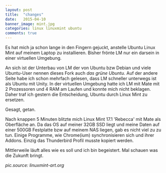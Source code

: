 ```yaml
---
layout: post
title:  "changes"
date:   2015-04-10
banner_image: mint.jpg
categories: linux linuxmint ubuntu
comments: true
---
```

Es hat mich ja schon lange in den Fingern gejuckt, anstelle Ubuntu Linux Mint auf meinem Laptop zu installieren. Bisher frönte LM nur ein darsein in einer virtuellen Umgebung. 

An sich ist der Unterbau von LM der von Ubuntu bzw Debian und viele Ubuntu-User nennen dieses Fork auch *das grüne Ubuntu*. Auf der andere Seite habe ich schon mehrfach gelesen, dass LM schneller unterwegs ist als Ubuntu mit Unity. In der virtuellen Umgebung hatte ich LM mit Mate mit 2 Prozessoren und 4 RAM am Laufen und konnte mich nicht beklagen. 
Daher traf ich gestern die Entscheidung, Ubuntu durch Linux Mint zu ersetzen.

Gesagt, getan. 

Nach knappen 5 Minuten blitzte mich Linux Mint 17.1 'Rebecca' mit Mate als Oberfläche an. Da das OS auf meiner 32GB SSD liegt und meine Daten auf einer 500GB Festplatte bzw auf meinem NAS liegen, gab es nicht viel zu zu tun. Einige Programme, wie Chrome(ium) synchronisieren sich und ihrer Addons. Einzig das Thunderbird Profil musste kopiert werden.

Mittlerweile läuft alles wie es soll und ich bin begeistert. Mal schauen was die Zukunft bringt.

*pic.source: linuxmint-art.org*